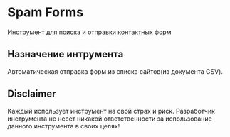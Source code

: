 # Spam Forms
Инструмент для поиска и отправки контактных форм  

## Назначение интрумента
Автоматическая отправка форм из списка сайтов(из документа CSV). 

## Disclaimer
Каждый использует инструмент на свой страх и риск. Разработчик инструмента не несет никакой ответственности за использование данного инструмента в своих целях!
